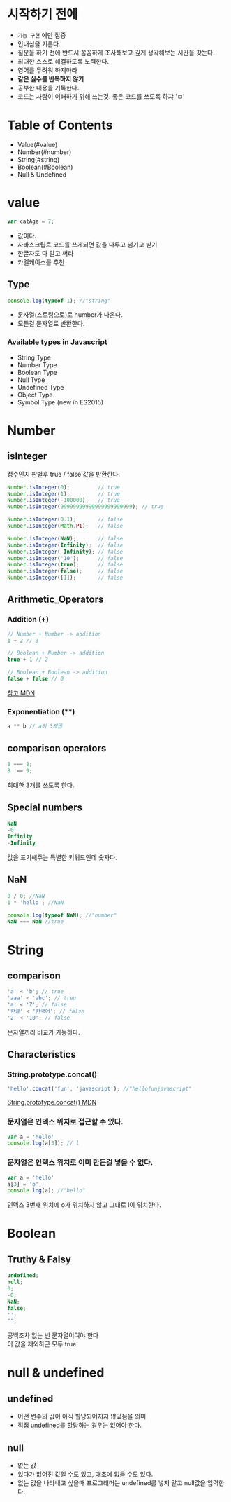 # 시작하기 전에

* `기능 구현` 에만 집중
* 인내심을 기른다.
* 질문을 하기 전에 반드시 꼼꼼하게 조사해보고 깊게 생각해보는 시간을 갖는다.
* 최대한 스스로 해결하도록 노력한다.
* 영어를 두려워 하지마라
* **같은 실수를 반복하지 않기**
* 공부한 내용을 기록한다.
* 코드는 사람이 이해하기 위해 쓰는것. 좋은 코드를 쓰도록 하쟈 'ㅁ'

# Table of Contents

* Value(#value)
* Number(#number)
* String(#string)
* Boolean(#Boolean)
* Null & Undefined

# value

```js
var catAge = 7;
```

* 값이다.
* 자바스크립트 코드를 쓰게되면 값을 다루고 넘기고 받기
* 한글자도 다 알고 써라
* 카멜케이스를 추천

## Type

```js
console.log(typeof 1); //"string"
```
* 문자열(스트링으로)로 number가 나온다.
* 모든걸 문자열로 반환한다.

### Available types in Javascript

* String Type
* Number Type
* Boolean Type
* Null Type
* Undefined Type
* Object Type
* Symbol Type (new in ES2015)


# Number

## isInteger

정수인지 판별후 true / false 값을 반환한다.
```js
Number.isInteger(0);         // true
Number.isInteger(1);         // true
Number.isInteger(-100000);   // true
Number.isInteger(99999999999999999999999); // true

Number.isInteger(0.1);       // false
Number.isInteger(Math.PI);   // false

Number.isInteger(NaN);       // false
Number.isInteger(Infinity);  // false
Number.isInteger(-Infinity); // false
Number.isInteger('10');      // false
Number.isInteger(true);      // false
Number.isInteger(false);     // false
Number.isInteger([1]);       // false
```

## Arithmetic_Operators

### Addition (+)

```js
// Number + Number -> addition
1 + 2 // 3

// Boolean + Number -> addition
true + 1 // 2

// Boolean + Boolean -> addition
false + false // 0
```
[참고 MDN](https://developer.mozilla.org/en-US/docs/Web/JavaScript/Reference/Operators/Arithmetic_Operators)

### Exponentiation (**)

```js
a ** b // a의 3제곱 
```

## comparison operators

```js
8 === 8;
8 !== 9;
```
최대한 3개를 쓰도록 한다.

## Special numbers

```js
NaN
-0
Infinity
-Infinity
```
값을 표기해주는 특별한 키워드인데 숫자다.


## NaN

```js
0 / 0; //NaN
1 * 'hello'; //NaN 

console.log(typeof NaN); //"number"
NaN === NaN //true
```

# String

## comparison

```js
'a' < 'b'; // true
'aaa' < 'abc'; // treu
'a' < 'Z'; // false
'한글' < '한국어'; // false
'2' < '10'; // false
```
문자열끼리 비교가 가능하다.

## Characteristics

### String​.prototype​.concat()

```js
'hello'.concat('fun', 'javascript'); //"hellofunjavascript"
```
[String​.prototype​.concat() MDN](https://developer.mozilla.org/ko/docs/Web/JavaScript/Reference/Global_Objects/String/concat)

### 문자열은 인덱스 위치로 접근할 수 있다.

```js
var a = 'hello'
console.log(a[3]); // l
```

### 문자열은 인덱스 위치로 이미 만든걸 넣을 수 없다.

```js
var a = 'hello'
a[3] = 'o';
console.log(a); //"hello"
```
인덱스 3번째 위치에 o가 위치하지 않고 그대로 l이 위치한다.



# Boolean

## Truthy & Falsy

```js
undefined;
null;
0;
-0;
NaN;
false;
'';
"";
```
공백조차 없는 빈 문자열이여야 한다<br>
이 값을 제외하곤 모두 true

# null & undefined

## undefined 

* 어떤 변수의 값이 아직 할당되어지지 않았음을 의미
* 직접 undefined를 할당하는 경우는 없어야 한다.


## null

* 없는 값 
* 있다가 없어진 값일 수도 있고, 애초에 없을 수도 있다.
* 없는 값을 나타내고 싶을때 프로그래머는 undefined를 넣지 말고 null값을 입력한다. 


